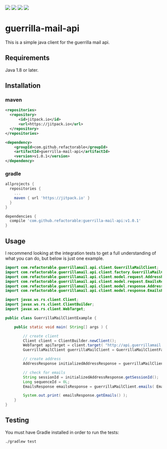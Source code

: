 <a href="https://jitpack.io/#refactorable/guerrilla-mail-api/v1.0.1"><img src="https://jitpack.io/v/refactorable/guerrilla-mail-api.svg" /></a>
<a href="https://jitpack.io/#refactorable/guerrilla-mail-api"><img src="https://jitpack.io/v/refactorable/guerrilla-mail-api/month.svg" /></a>
<a href="https://travis-ci.org/refactorable/guerrilla-mail-api/builds"><img src="https://travis-ci.org/refactorable/guerrilla-mail-api.svg?branch=master" /></a>
<a href="https://opensource.org/licenses/MIT"><img src="https://img.shields.io/badge/License-MIT-yellow.svg" /></a>

# guerrilla-mail-api
This is a simple java client for the guerrilla mail api.

## Requirements 
Java 1.8 or later.

## Installation

### maven
```xml
<repositories>
  <repository>
      <id>jitpack.io</id>
      <url>https://jitpack.io</url>
  </repository>
</repositories>
```
```xml
<dependency>
    <groupId>com.github.refactorable</groupId>
    <artifactId>guerrilla-mail-api</artifactId>
    <version>v1.0.1</version>
</dependency>
```

### gradle

```groovy
allprojects {
  repositories {
    ...
    maven { url 'https://jitpack.io' }
  }
}
```
```groovy
dependencies {
  compile 'com.github.refactorable:guerrilla-mail-api:v1.0.1'
}
```

## Usage
I recommend looking at the integration tests to get a full understanding of what you can do, but below is just one example.
```java
import com.refactorable.guerrillamail.api.client.GuerrillaMailClient;
import com.refactorable.guerrillamail.api.client.factory.GuerrillaMailClientFactory;
import com.refactorable.guerrillamail.api.client.model.request.AddressRequest;
import com.refactorable.guerrillamail.api.client.model.request.EmailsRequest;
import com.refactorable.guerrillamail.api.client.model.response.AddressResponse;
import com.refactorable.guerrillamail.api.client.model.response.EmailsResponse;

import javax.ws.rs.client.Client;
import javax.ws.rs.client.ClientBuilder;
import javax.ws.rs.client.WebTarget;

public class GuerrillaMailClientExample {

    public static void main( String[] args ) {

        // create client
        Client client = ClientBuilder.newClient();
        WebTarget apiTarget = client.target( "http://api.guerrillamail.com" );
        GuerrillaMailClient guerrillaMailClient = GuerrillaMailClientFactory.defaultClient( apiTarget );

        // create address
        AddressResponse initializedAddressResponse = guerrillaMailClient.address( AddressRequest.initialize() );

        // check for emails
        String sessionId = initializedAddressResponse.getSessionId();
        Long sequenceId = 0L;
        EmailsResponse emailsResponse = guerrillaMailClient.emails( EmailsRequest.check( sessionId, sequenceId ) );

        System.out.print( emailsResponse.getEmails() );
    }
}
```
## Testing

You must have Gradle installed in order to run the tests:

    ./gradlew test
